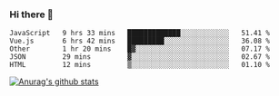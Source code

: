 ### Hi there 👋



<!--
**webB1an/webB1an** is a ✨ _special_ ✨ repository because its `README.md` (this file) appears on your GitHub profile.

Here are some ideas to get you started:

- 🔭 I’m currently working on ...
- 🌱 I’m currently learning ...
- 👯 I’m looking to collaborate on ...
- 🤔 I’m looking for help with ...
- 💬 Ask me about ...
- 📫 How to reach me: ...
- 😄 Pronouns: ...
- ⚡ Fun fact: ...
-->

<!--START_SECTION:waka-->
```text
JavaScript   9 hrs 33 mins   █████████████░░░░░░░░░░░░   51.41 % 
Vue.js       6 hrs 42 mins   █████████░░░░░░░░░░░░░░░░   36.08 % 
Other        1 hr 20 mins    █▓░░░░░░░░░░░░░░░░░░░░░░░   07.17 % 
JSON         29 mins         ▓░░░░░░░░░░░░░░░░░░░░░░░░   02.67 % 
HTML         12 mins         ▒░░░░░░░░░░░░░░░░░░░░░░░░   01.10 % 
```
<!--END_SECTION:waka-->


[![Anurag's github stats](https://github-readme-stats.vercel.app/api?username=webB1an&show_icons=true&theme=radical)](https://github.com/anuraghazra/github-readme-stats)

